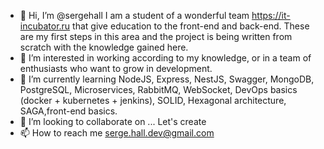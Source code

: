 - 👋 Hi, I’m @sergehall I am a student of a wonderful team https://it-incubator.ru that give education to the front-end and back-end. These are my first steps in this area and the project is being written from scratch with the knowledge gained here. 
- 👀 I’m interested in working according to my knowledge, or in a team of enthusiasts who want to grow in development.
- 🌱 I’m currently learning NodeJS, Express, NestJS, Swagger, MongoDB, PostgreSQL, Microservices, RabbitMQ, WebSocket, DevOps basics (docker + kubernetes + jenkins), SOLID, Hexagonal architecture, SAGA,front-end basics.
- 💞️ I’m looking to collaborate on ... Let's create
- 📫 How to reach me serge.hall.dev@gmail.com

<!---
sergehall/sergehall is a ✨ special ✨ repository because its `README.md` (this file) appears on your GitHub profile.
You can click the Preview link to take a look at your changes.
--->
